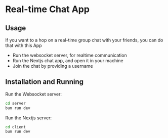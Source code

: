 # Real-time Chat App

## Usage

If you want to a hop on a real-time group chat with your friends, you can do that with this App

- Run the websocket server, for realtime communication
- Run the Nextjs chat app, and open it in your machine
- Join the chat by providing a username

## Installation and Running

Run the Websocket server:

```bash
cd server
bun run dev
```
Run the Nextjs server:

```bash
cd client
bun run dev
```
